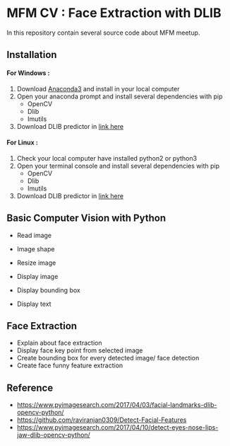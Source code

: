 # MFM CV : Face Extraction with DLIB

In this repository contain several source code about MFM meetup.

## Installation

#### For Windows :

1. Download [Anaconda3](https://www.anaconda.com/download/) and install in your local computer
2. Open your anaconda prompt and install several dependencies with pip
   - OpenCV
   - Dlib
   - Imutils
3. Download DLIB predictor in [link here](https://drive.google.com/open?id=1G3GGJXrP6cqz-ko2Ge2EWKeMYoRS7GC2)



#### For Linux :

1. Check your local computer have installed python2 or python3
2. Open your terminal console and install several dependencies with pip
   * OpenCV
   * Dlib
   * Imutils
3. Download DLIB predictor in [link here](https://drive.google.com/open?id=1G3GGJXrP6cqz-ko2Ge2EWKeMYoRS7GC2)



## Basic Computer Vision with Python

- Read image

- Image shape

- Resize image

- Display image

- Display bounding box

- Display text


## Face Extraction

- Explain about face extraction
- Display face key point from selected image
- Create bounding box for every detected image/ face detection
- Create face funny feature extraction



## Reference

- https://www.pyimagesearch.com/2017/04/03/facial-landmarks-dlib-opencv-python/
- https://github.com/raviranjan0309/Detect-Facial-Features
- https://www.pyimagesearch.com/2017/04/10/detect-eyes-nose-lips-jaw-dlib-opencv-python/